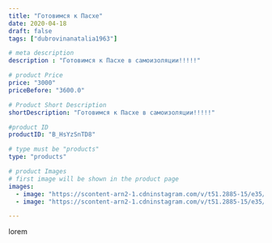 ```yaml
---
title: "Готовимся к Пасхе"
date: 2020-04-18
draft: false
tags: ["dubrovinanatalia1963"]

# meta description
description : "Готовимся к Пасхе в самоизоляции!!!!!"

# product Price
price: "3000"
priceBefore: "3600.0"

# Product Short Description
shortDescription: "Готовимся к Пасхе в самоизоляции!!!!!"

#product ID
productID: "B_HsYzSnTD8"

# type must be "products"
type: "products"

# product Images
# first image will be shown in the product page
images:
  - image: "https://scontent-arn2-1.cdninstagram.com/v/t51.2885-15/e35/94311135_555440748419445_5459206775417367900_n.jpg?se=7&tp=1&_nc_ht=scontent-arn2-1.cdninstagram.com&_nc_cat=109&_nc_ohc=yIkVcC7HsBcAX_CLFyz&oh=99190724aa6217d87f7a5145985b64f2&oe=606A6649&ig_cache_key=MjI4OTk5NDE1MDk0MTk4OTc4NA%3D%3D.2"
  - image: "https://scontent-arn2-1.cdninstagram.com/v/t51.2885-15/e35/93949319_933267780422725_2543567561130279003_n.jpg?se=7&tp=1&_nc_ht=scontent-arn2-1.cdninstagram.com&_nc_cat=101&_nc_ohc=JYUHsTXL6scAX-RGlSX&oh=533f89f66826b2e18eb20597e432e5ff&oe=606C590C&ig_cache_key=MjI4OTk5NDE1MDkzMzY0MzkwNQ%3D%3D.2"

---
```

lorem
